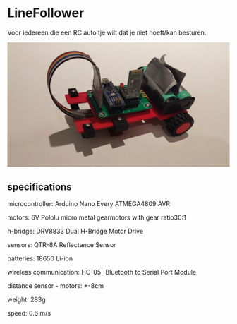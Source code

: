 # LineFollower

Voor iedereen die een RC auto'tje wilt dat je niet hoeft/kan besturen.

![Line follow robot Syntheseproject Jao](images/Line_Follow_Robot.jpg)

  
## specifications

microcontroller: Arduino Nano Every ATMEGA4809 AVR

motors: 6V Pololu micro metal gearmotors with gear ratio30:1

h-bridge: DRV8833 Dual H-Bridge Motor Drive

sensors: QTR-8A Reflectance Sensor

batteries: 18650 Li-ion

wireless communication: HC-05 -Bluetooth to Serial Port Module

distance sensor - motors: +-8cm

weight: 283g

speed: 0.6 m/s

